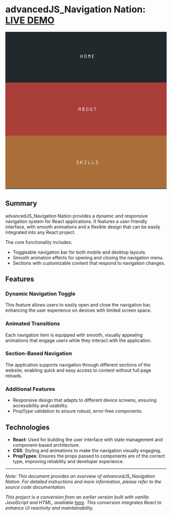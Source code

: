 # advancedJS_Navigation Nation: [LIVE DEMO](https://shcoobz.github.io/advancedJS_navigation-nation/)

![advancedJS_Navigation Nation](public/img/advancedJS_navigation-nation.png)

## Summary

advancedJS_Navigation Nation provides a dynamic and responsive navigation system for React applications. It features a user-friendly interface, with smooth animations and a flexible design that can be easily integrated into any React project.

The core functionality includes:

- Toggleable navigation bar for both mobile and desktop layouts.
- Smooth animation effects for opening and closing the navigation menu.
- Sections with customizable content that respond to navigation changes.

## Features

### Dynamic Navigation Toggle

This feature allows users to easily open and close the navigation bar, enhancing the user experience on devices with limited screen space.

### Animated Transitions

Each navigation item is equipped with smooth, visually appealing animations that engage users while they interact with the application.

### Section-Based Navigation

The application supports navigation through different sections of the website, enabling quick and easy access to content without full page reloads.

### Additional Features

- Responsive design that adapts to different device screens, ensuring accessibility and usability.
- PropType validation to ensure robust, error-free components.

## Technologies

- **React**: Used for building the user interface with state management and component-based architecture.
- **CSS**: Styling and animations to make the navigation visually engaging.
- **PropTypes**: Ensures the props passed to components are of the correct type, improving reliability and developer experience.

---

_Note: This document provides an overview of advancedJS_Navigation Nation. For detailed instructions and more information, please refer to the source code documentation._

_This project is a conversion from an earlier version built with vanilla JavaScript and HTML, available [here](https://github.com/Shcoobz/basicJS_navigation-nation/). This conversion integrates React to enhance UI reactivity and maintainability._
